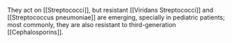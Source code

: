 They act on [[Streptococci]], but resistant [[Viridans Streptococci]] and [[Streptococcus pneumoniae]] are emerging, specially in pediatric patients; most commonly, they are also resistant to third-generation [[Cephalosporins]]. 
